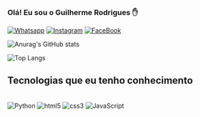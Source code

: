 ### Olá! Eu sou o Guilherme Rodrigues ✋

[![Whatsapp](https://img.shields.io/badge/WhatsApp-25D366?style=for-the-badge&logo=whatsapp&logoColor=white)](https://wa.me/+5569984452591)
[![Instagram](https://img.shields.io/badge/Instagram-E4405F?style=for-the-badge&logo=instagram&logoColor=white)](https://instagram.com/guy.rodrygues)
[![FaceBook](https://img.shields.io/badge/Facebook-1877F2?style=for-the-badge&logo=facebook&logoColor=white)](https://www.facebook.com/profile.php?id=100002972110461&mibextid=kFxxJD)

![Anurag's GitHub stats](https://github-readme-stats.vercel.app/api?username=guylhermer3&show_icons=true&theme=radical)

![Top Langs](https://github-readme-stats.vercel.app/api/top-langs/?username=guylhermer3&hide_progress=true)

## Tecnologias que eu tenho conhecimento

<div style="display: inline_black"><br/>
    <img align="center" alt="Python" src="https://img.shields.io/badge/Python-3776AB?style=for-the-badge&logo=python&logoColor=white" />
    <img align="center" alt="html5" src="https://img.shields.io/badge/HTML5-E34F26?style=for-the-badge&logo=html5&logoColor=white" /> 
    <img align="center" alt="css3" src="https://img.shields.io/badge/CSS3-1572B6?style=for-the-badge&logo=css3&logoColor=white" /> 
    <img align="center" alt="JavaScript" src="https://img.shields.io/badge/JavaScript-F7DF1E?style=for-the-badge&logo=javascript&logoColor=black" />
</div>
